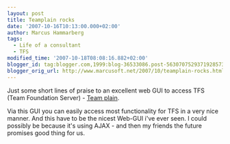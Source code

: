```yaml
---
layout: post
title: Teamplain rocks
date: '2007-10-16T10:13:00.000+02:00'
author: Marcus Hammarberg
tags:
  - Life of a consultant
  - TFS
modified_time: '2007-10-18T08:08:16.882+02:00'
blogger_id: tag:blogger.com,1999:blog-36533086.post-5630707529371928573
blogger_orig_url: http://www.marcusoft.net/2007/10/teamplain-rocks.html
---
```


Just some short lines of praise to an excellent web <span
id="SPELLING_ERROR_0" class="blsp-spelling-corrected">GUI to
access TFS (Team Foundation Server) - [Team
plain](http://www.teamplain.com/).

Via this GUI you can easily access most
functionality for TFS in a very nice manner. And this
have to be the nicest Web-GUI i've ever seen. I could possibly be
because it's using AJAX - and
then my friends the future promises good thing for us.
